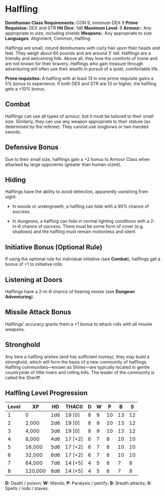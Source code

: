 # Halfling

**Demihuman Class**
**Requirements:** CON 9, minimum DEX 9
**Prime Requistue:** DEX and STR
**Hit Dice**: 1d6
**Maximum Level**: 8
**Armour:**: Any appropriate to size, including shields
**Weapons:**: Any appropriate to size
**Languages**: Alignment, Common, Halfling

Halflings are small, rotund demihumans with curly hair upon their heads and feet. They weigh about 60 pounds and are around 3’ tall. Halflings are a friendly and welcoming folk. Above all, they love the comforts of home and are not known for their bravery. Halflings who gain treasure through adventuring will often use their wealth in pursuit of a quiet, comfortable life.

**Prime requisites:** A halfling with at least 13 in one prime requisite gains a 5% bonus to experience. If both DEX and STR are 13 or higher, the halfling gets a +10% bonus.

## Combat

Halflings can use all types of armour, but it must be tailored to their small size. Similarly, they can use any weapon appropriate to their stature (as determined by the referee). They cannot use longbows or two-handed swords.

## Defensive Bonus

Due to their small size, halflings gain a +2 bonus to Armour Class when attacked by large opponents (greater than human-sized).

## Hiding

Halflings have the ability to avoid detection, apparently vanishing from sight:

* In woods or undergrowth, a halfling can hide with a 90% chance of success.

* In dungeons, a halfling can hide in normal lighting conditions with a 2-in-6 chance of success. There must be some form of cover (e.g. shadows) and the halfling must remain motionless and silent.

## Initiative Bonus (Optional Rule)

If using the optional rule for individual initiative (see **Combat**), halflings get a bonus of +1 to initiative rolls.

## Listening at Doors

Halflings have a 2-in-6 chance of hearing noises (see **Dungeon Adventuring**).

## Missile Attack Bonus

Halflings’ accuracy grants them a +1 bonus to attack rolls with all missile weapons.

## Stronghold

Any time a halfling wishes (and has sufficient money), they may build a stronghold, which will form the basis of a new community of halflings. Halfling communities—known as Shires—are typically located in gentle countryside of little rivers and rolling hills. The leader of the community is called the Sheriff.

## Halfling Level Progression

| Level | XP     | HD   | THAC0    | D  | W  | P  | B  | S  |
|-------|--------|------|----------|----|----|----|----|----|
| 1     | 0      | 1d6  | 19 [0]   | 8  | 9  | 10 | 13 | 12 |
| 2     | 2,000  | 2d6  | 19 [0]   | 8  | 9  | 10 | 13 | 12 |
| 3     | 4,000  | 3d6  | 19 [0]   | 8  | 9  | 10 | 13 | 12 |
| 4     | 8,000  | 4d6  | 17 [+2]  | 6  | 7  |  8 | 10 | 10 |
| 5     | 16,000 | 5d6  | 17 [+2]  | 6  | 7  |  8 | 10 | 10 |
| 6     | 32,000 | 6d6  | 17 [+2]  | 6  | 7  |  8 | 10 | 10 |
| 7     | 64,000 | 7d6  | 14 [+5]  | 4  | 5  |  6 |  7 |  8 |
| 8     | 120,000| 8d6  | 14 [+5]  | 4  | 5  |  6 |  7 |  8 |

**D:** Death / poison; **W:** Wands; **P:** Paralysis / petrify; **B:** Breath attacks; **S:** Spells / rods / staves.

